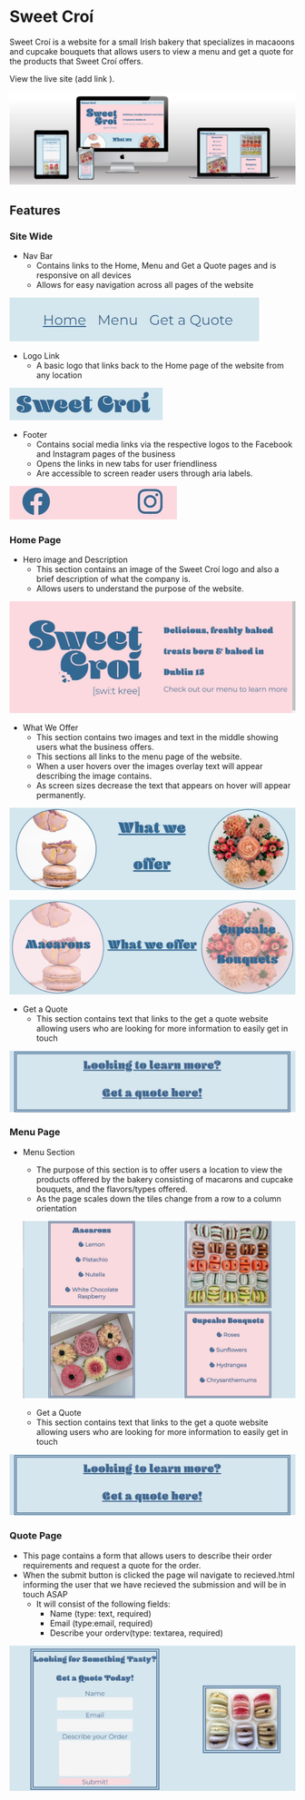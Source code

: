 # Sweet Croí

Sweet Croí is a website for a small Irish bakery that specializes in macaoons and cupcake bouquets that allows users to view a menu and get a quote for the products that Sweet Croí offers.

View the live site (add link ).

![A multi-device mockup of the Sweet Croí website](assets/images/multi-device-mockup.jpg)

## Features

### Site Wide

* Nav Bar
  * Contains links to the Home, Menu and Get a Quote pages and is responsive on all devices
  * Allows for easy navigation across all pages of the website

![A image of the websites nav-bar](assets/images/nav-bar.jpg)

* Logo Link
  * A basic logo that links back to the Home page of the website from any location

![A image of the websites logo khat links to the home page](assets/images/logo-link.jpg)

* Footer
  * Contains social media links via the respective logos to the Facebook and Instagram pages of the business
  * Opens the links in new tabs for user friendliness
  * Are accessible to screen reader users through aria labels.

![A image of the website footer containing links to Facebook and Instagram via their logos](assets/images/footer-images.jpg)

### Home Page

* Hero image and Description
  * This section contains an image of the Sweet Croí logo and also a brief description of what the company is.
  * Allows users to understand the purpose of the website.

![A image of the websites home page hero image and description section the image is of the logo and text states "Delicious, freshly baked treat born and baked in Dublin 15](assets/images/hero-image-and-description.jpg)

* What We Offer
  * This section contains two images and text in the middle showing users what the business offers.
  * This sections all links to the menu page of the website.
  * When a user hovers over the images overlay text will appear describing the image contains.
  * As screen sizes decrease the text that appears on hover will appear permanently.

![A image of the what we offer section of the website depicting two images one of macarons and one of a cupcake bouquet](assets/images/What-we-offer.jpg)

![A image of the what we offer section of the website depicting two images one of macarons and one of a cupcake bouquet this time showing the effect when hovering over the images](assets/images/What-we-offer-hover.jpg)

* Get a Quote
  * This section contains text that links to the get a quote website allowing users who are looking for more information to easily get in touch

![A image of the get a quote section of the website it links to the get a quote page](assets/images/Get-A-Quote.jpg)

### Menu Page

* Menu Section

  * The purpose of this section is to offer users a location to view the products offered by the bakery consisting of macarons and cupcake bouquets, and the flavors/types offered.
  * As the page scales down the tiles change from a row to a column orientation 
  
  ![Image of the menu section that scales to vertical order as display decreases](assets/images/Menu-Section.jpg)

  * Get a Quote
  * This section contains text that links to the get a quote website allowing users who are looking for more information to easily get in touch

![A image of the get a quote section of the website it links to the get a quote page](assets/images/Get-A-Quote.jpg)

### Quote Page

* This page contains a form that allows users to describe their order requirements and request a quote for the order.
* When the submit button is clicked the page wil navigate to recieved.html informing the user that we have recieved the submission and will be in touch ASAP
  * It will consist of the following fields:
    * Name (type: text, required)
    * Email (type:email, required)
    * Describe your orderv(type: textarea, required)

![An image of the form section of the website consisting of the form and an image of some macarons](assets/images/quote-form.jpg)